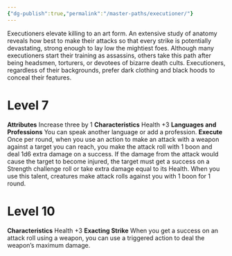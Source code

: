 ```yaml
---
{"dg-publish":true,"permalink":"/master-paths/executioner/"}
---
```


Executioners elevate killing to an art form. An extensive study of anatomy reveals how best to make their attacks so that every strike is potentially devastating, strong enough to lay low the mightiest foes. Although many executioners start their training as assassins, others take this path after being headsmen, torturers, or devotees of bizarre death cults. Executioners, regardless of their backgrounds, prefer dark clothing and black hoods to conceal their features.
# Level 7
**Attributes** Increase three by 1
**Characteristics** Health +3
**Languages and Professions** You can speak another language or add a profession.
**Execute** Once per round, when you use an action to make an attack with a weapon against a target you can reach, you make the attack roll with 1 boon and deal 1d6 extra damage on a success. If the damage from the attack would cause the target to become injured, the target must get a success on a Strength challenge roll or take extra damage equal to its Health.
When you use this talent, creatures make attack rolls against you with 1 boon for 1 round.
# Level 10
**Characteristics** Health +3
**Exacting Strike** When you get a success on an attack roll using a weapon, you can use a triggered action to deal the weapon’s maximum damage.